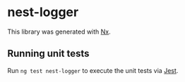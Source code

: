 # nest-logger

This library was generated with [Nx](https://nx.dev).

## Running unit tests

Run `ng test nest-logger` to execute the unit tests via [Jest](https://jestjs.io).
